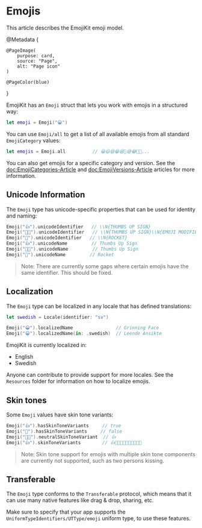 # Emojis

This article describes the EmojiKit emoji model.

@Metadata {
    
    @PageImage(
        purpose: card,
        source: "Page",
        alt: "Page icon"
    )
    
    @PageColor(blue)
}

EmojiKit has an ``Emoji`` struct that lets you work with emojis in a structured way:

```swift
let emoji = Emoji("😀")
```

You can use ``Emoji/all`` to get a list of all available emojis from all standard ``EmojiCategory`` values:

```swift
let emojis = Emoji.all          // 😀😃😄😁😆🥹😅😂🤣🥲...
```

You can also get emojis for a specific category and version. See the <doc:EmojiCategories-Article> and <doc:EmojiVersions-Article> articles for more information.


## Unicode Information

The ``Emoji`` type has unicode-specific properties that can be used for identity and naming:

```swift
Emoji("👍").unicodeIdentifier   // \\N{THUMBS UP SIGN}
Emoji("👍🏿").unicodeIdentifier   // \\N{THUMBS UP SIGN}\\N{EMOJI MODIFIER FITZPATRICK TYPE-6}
Emoji("🚀").unicodeIdentifier   // \\N{ROCKET}
Emoji("👍").unicodeName         // Thumbs Up Sign
Emoji("👍🏿").unicodeName         // Thumbs Up Sign
Emoji("🚀").unicodeName         // Rocket
```

> Note: There are currently some gaps where certain emojis have the same identifier. This should be fixed.


## Localization

The ``Emoji`` type can be localized in any locale that has defined translations:

```swift
let swedish = Locale(identifier: "sv")

Emoji("😀").localizedName                // Grinning Face
Emoji("😀").localizedName(in: .swedish)  // Leende Ansikte
```

EmojiKit is currently localized in:

* English
* Swedish

Anyone can contribute to provide support for more locales. See the `Resources` folder for information on how to localize emojis.


## Skin tones

Some ``Emoji`` values have skin tone variants:

```swift
Emoji("👍").hasSkinToneVariants     // true
Emoji("🚀").hasSkinToneVariants     // false
Emoji("👍🏿").neutralSkinToneVariant  // 👍
Emoji("👍").skinToneVariants        // 👍👍🏻👍🏼👍🏽👍🏾👍🏿
```

> Note: Skin tone support for emojis with multiple skin tone components are currently not supported, such as two persons kissing.


## Transferable

The ``Emoji`` type conforms to the `Transferable` protocol, which means that it can use many native features like drag & drop, sharing, etc.

Make sure to specify that your app supports the ``UniformTypeIdentifiers/UTType/emoji`` uniform type, to use these features.  
